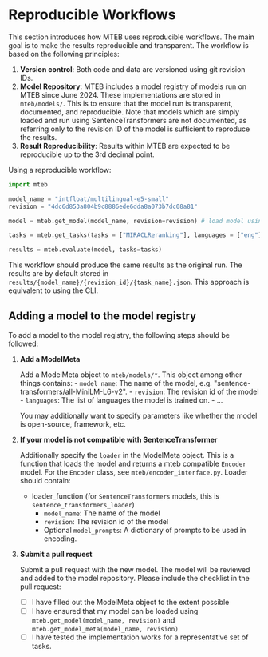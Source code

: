 # Reproducible Workflows

This section introduces how MTEB uses reproducible workflows. The main goal is to make the results reproducible and transparent. The workflow is based on the following principles:

1. **Version control**: Both code and data are versioned using git revision IDs.
2. **Model Repository**: MTEB includes a model registry of models run on MTEB since June 2024. These implementations are stored in `mteb/models/`. This is to ensure that the model run is transparent, documented, and reproducible. Note that models which are simply loaded and run using SentenceTransformers are not documented, as referring only to the revision ID of the model is sufficient to reproduce the results.
3. **Result Reproducibility**: Results within MTEB are expected to be reproducible up to the 3rd decimal point.

Using a reproducible workflow:

```python
import mteb

model_name = "intfloat/multilingual-e5-small"
revision = "4dc6d853a804b9c8886ede6dda8a073b7dc08a81"

model = mteb.get_model(model_name, revision=revision) # load model using registry implementation if available, otherwise use SentenceTransformers

tasks = mteb.get_tasks(tasks = ["MIRACLReranking"], languages = ["eng"])

results = mteb.evaluate(model, tasks=tasks)
```

This workflow should produce the same results as the original run. The results are by default stored in `results/{model_name}/{revision_id}/{task_name}.json`. This approach is equivalent to using the CLI.

## Adding a model to the model registry

To add a model to the model registry, the following steps should be followed:

1. **Add a ModelMeta**

    Add a ModelMeta object to `mteb/models/*`. This object among other things contains:
        - `model_name`: The name of the model, e.g. "sentence-transformers/all-MiniLM-L6-v2".
        - `revision`: The revision id of the model
        - `languages`: The list of languages the model is trained on.
        - ...

    You may additionally want to specify parameters like whether the model is open-source, framework, etc.

2. **If your model is not compatible with SentenceTransformer**

    Additionally specify the `loader` in the ModelMeta object. This is a function that loads the model and returns a mteb compatible `Encoder` model. For the `Encoder` class, see `mteb/encoder_interface.py`. Loader should contain:
    - loader_function (for `SentenceTransformers` models, this is `sentence_transformers_loader`)
      - `model_name`: The name of the model
      - `revision`: The revision id of the model
      - Optional `model_prompts`: A dictionary of prompts to be used in encoding.

3. **Submit a pull request**

    Submit a pull request with the new model. The model will be reviewed and added to the model repository. Please include the checklist in the pull request:

    - [ ] I have filled out the ModelMeta object to the extent possible
    - [ ] I have ensured that my model can be loaded using `mteb.get_model(model_name, revision)` and `mteb.get_model_meta(model_name, revision)`
    - [ ] I have tested the implementation works for a representative set of tasks.
